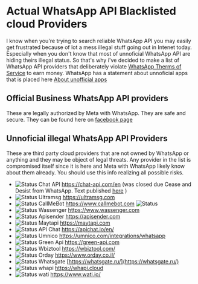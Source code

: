 # Actual WhatsApp API Blacklisted cloud Providers

I know when you're trying to search reliable WhatsApp API you may easily get frustrated because of lot a mess illegal stuff going out in Intenet today. Especially when you don't know that most of unnoficial  WhatsApp API are hiding theirs illegal status. So that's why i've decided to make a list of WhatsApp API providers that deliberately violate [WhatsApp Therms of Service](https://www.whatsapp.com/legal/terms-of-service) to earn money. WhatsApp has a statement about unnoficial apps that is placed here [About unofficial apps](https://faq.whatsapp.com/1217634902127718)

## Official Business WhatsApp API providers
These are legally authorized by Meta with WhatsApp. They are safe and secure. They can be found here on [facebook page](https://www.facebook.com/business/partner-directory/search?solution_type=messaging&platforms=whatsapp)

## Unnoficial illegal WhatsApp API Providers
These are third party cloud providers that are not owned by WhatsApp or anything and they may be object of legal threats. Any provider in the list is compromised itself since it is here and Meta with WhatsApp likely know about them already.  You should use this info realizing all possible risks. 

* ![Status](https://img.shields.io/badge/status-banned-red) Chat API https://chat-api.com/en  (was closed due
 Cease and Desist from WhatsApp. Text published [here](https://www.docdroid.net/gWpFsXz/whatsapps-cease-and-desist-and-demand-against-chat-api-pdf) )
* ![Status](https://img.shields.io/badge/status-live-brightgreen) Ultramsg  https://ultramsg.com 
* ![Status](https://img.shields.io/badge/status-live-brightgreen) CallMeBot https://www.callmebot.com ![Status](https://img.shields.io/badge/status-live-brightgreen)
* ![Status](https://img.shields.io/badge/status-live-brightgreen) Wassenger https://www.wassenger.com
* ![Status](https://img.shields.io/badge/status-live-brightgreen) Apisender https://apisender.com
* ![Status](https://img.shields.io/badge/status-live-brightgreen) Maytapi https://maytapi.com
* ![Status](https://img.shields.io/badge/status-live-brightgreen) API Chat https://apichat.io/en/
* ![Status](https://img.shields.io/badge/status-live-brightgreen) Umnico https://umnico.com/integrations/whatsapp
* ![Status](https://img.shields.io/badge/status-live-brightgreen) Green Api https://green-api.com
* ![Status](https://img.shields.io/badge/status-live-brightgreen) Wbiztool https://wbiztool.com/
* ![Status](https://img.shields.io/badge/status-live-brightgreen) Orday https://www.orday.co.il/
* ![Status](https://img.shields.io/badge/status-live-brightgreen) Whatsgate [https://whatsgate.ru/](https://whatsgate.ru/)
* ![Status](https://img.shields.io/badge/status-live-brightgreen) whapi https://whapi.cloud
* ![Status](https://img.shields.io/badge/status-live-brightgreen) wati https://www.wati.io/

